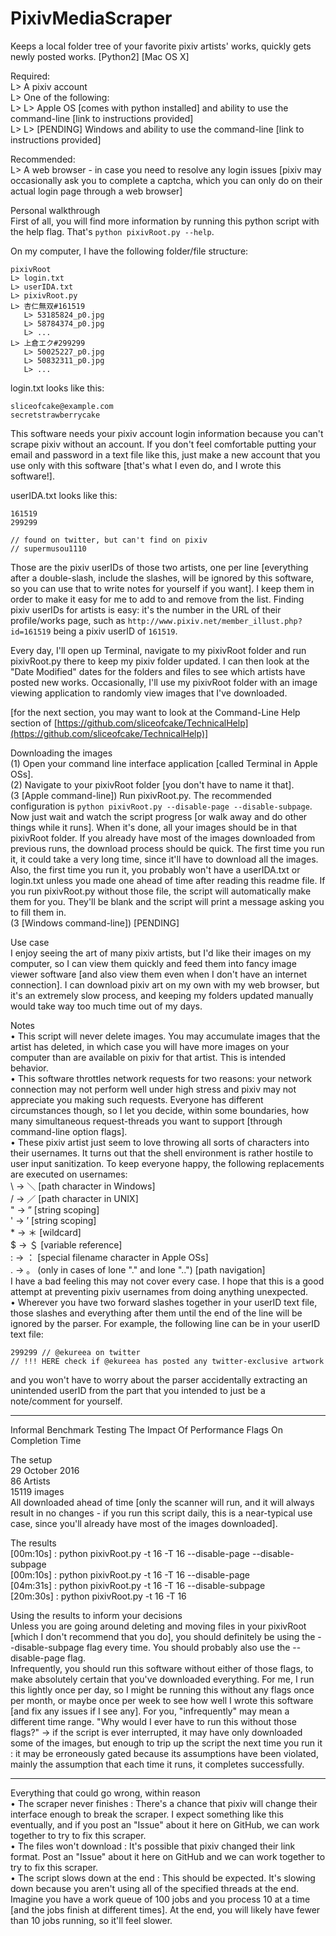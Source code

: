 # PixivMediaScraper  
Keeps a local folder tree of your favorite pixiv artists' works, quickly gets newly posted works. [Python2] [Mac OS X]  
  
Required:  
L> A pixiv account  
L> One of the following:  
L> L> Apple OS [comes with python installed] and ability to use the command-line [link to instructions provided]  
L> L> [PENDING] Windows and ability to use the command-line [link to instructions provided]  
  
Recommended:  
L> A web browser - in case you need to resolve any login issues [pixiv may occasionally ask you to complete a captcha, which you can only do on their actual login page through a web browser]  
  
Personal walkthrough  
First of all, you will find more information by running this python script with the help flag. That's `python pixivRoot.py --help`.  
  
On my computer, I have the following folder/file structure:  
```  
pixivRoot  
L> login.txt  
L> userIDA.txt  
L> pixivRoot.py  
L> 杏仁無双#161519  
   L> 53185824_p0.jpg  
   L> 58784374_p0.jpg  
   L> ...  
L> 上倉エク#299299  
   L> 50025227_p0.jpg  
   L> 50832311_p0.jpg  
   L> ...  
```  
  
login.txt looks like this:  
```  
sliceofcake@example.com  
secretstrawberrycake  
```  
This software needs your pixiv account login information because you can't scrape pixiv without an account. If you don't feel comfortable putting your email and password in a text file like this, just make a new account that you use only with this software [that's what I even do, and I wrote this software!].  
  
userIDA.txt looks like this:  
```  
161519  
299299  
  
// found on twitter, but can't find on pixiv  
// supermusou1110  
```  
Those are the pixiv userIDs of those two artists, one per line [everything after a double-slash, include the slashes, will be ignored by this software, so you can use that to write notes for yourself if you want]. I keep them in order to make it easy for me to add to and remove from the list. Finding pixiv userIDs for artists is easy: it's the number in the URL of their profile/works page, such as `http://www.pixiv.net/member_illust.php?id=161519` being a pixiv userID of `161519`.  
  
Every day, I'll open up Terminal, navigate to my pixivRoot folder and run pixivRoot.py there to keep my pixiv folder updated. I can then look at the "Date Modified" dates for the folders and files to see which artists have posted new works. Occasionally, I'll use my pixivRoot folder with an image viewing application to randomly view images that I've downloaded.  
  
[for the next section, you may want to look at the Command-Line Help section of [https://github.com/sliceofcake/TechnicalHelp](https://github.com/sliceofcake/TechnicalHelp)]  
  
Downloading the images  
(1) Open your command line interface application [called Terminal in Apple OSs].  
(2) Navigate to your pixivRoot folder [you don't have to name it that].  
(3 [Apple command-line]) Run pixivRoot.py. The recommended configuration is `python pixivRoot.py --disable-page --disable-subpage`. Now just wait and watch the script progress [or walk away and do other things while it runs]. When it's done, all your images should be in that pixivRoot folder. If you already have most of the images downloaded from previous runs, the download process should be quick. The first time you run it, it could take a very long time, since it'll have to download all the images. Also, the first time you run it, you probably won't have a userIDA.txt or login.txt unless you made one ahead of time after reading this readme file. If you run pixivRoot.py without those file, the script will automatically make them for you. They'll be blank and the script will print a message asking you to fill them in.  
(3 [Windows command-line]) [PENDING\]  
  
Use case  
I enjoy seeing the art of many pixiv artists, but I'd like their images on my computer, so I can view them quickly and feed them into fancy image viewer software [and also view them even when I don't have an internet connection]. I can download pixiv art on my own with my web browser, but it's an extremely slow process, and keeping my folders updated manually would take way too much time out of my days.  
  
Notes  
• This script will never delete images. You may accumulate images that the artist has deleted, in which case you will have more images on your computer than are available on pixiv for that artist. This is intended behavior.  
• This software throttles network requests for two reasons: your network connection may not perform well under high stress and pixiv may not appreciate you making such requests. Everyone has different circumstances though, so I let you decide, within some boundaries, how many simultaneous request-threads you want to support [through command-line option flags].  
• These pixiv artist just seem to love throwing all sorts of characters into their usernames. It turns out that the shell environment is rather hostile to user input sanitization. To keep everyone happy, the following replacements are executed on usernames:  
\ -> ＼ [path character in Windows]  
/ -> ／ [path character in UNIX]  
" -> ” [string scoping]  
' -> ’ [string scoping]  
\* -> ＊ [wildcard]  
$ -> ＄ [variable reference]  
: -> ： [special filename character in Apple OSs]  
. -> 。 (only in cases of lone "." and lone "..") [path navigation]  
I have a bad feeling this may not cover every case. I hope that this is a good attempt at preventing pixiv usernames from doing anything unexpected.  
• Wherever you have two forward slashes together in your userID text file, those slashes and everything after them until the end of the line will be ignored by the parser. For example, the following line can be in your userID text file:  
```  
299299 // @ekureea on twitter  
// !!! HERE check if @ekureea has posted any twitter-exclusive artwork  
```  
and you won't have to worry about the parser accidentally extracting an unintended userID from the part that you intended to just be a note/comment for yourself.  
  
----  
  
Informal Benchmark Testing The Impact Of Performance Flags On Completion Time  
  
The setup  
29 October 2016  
86 Artists  
15119 images  
All downloaded ahead of time [only the scanner will run, and it will always result in no changes - if you run this script daily, this is a near-typical use case, since you'll already have most of the images downloaded].  
  
The results  
[00m:10s] : python pixivRoot.py -t 16 -T 16 --disable-page --disable-subpage  
[00m:10s] : python pixivRoot.py -t 16 -T 16 --disable-page  
[04m:31s] : python pixivRoot.py -t 16 -T 16 --disable-subpage  
[20m:30s] : python pixivRoot.py -t 16 -T 16  
  
Using the results to inform your decisions  
Unless you are going around deleting and moving files in your pixivRoot [which I don't recommend that you do], you should definitely be using the --disable-subpage flag every time. You should probably also use the --disable-page flag.  
Infrequently, you should run this software without either of those flags, to make absolutely certain that you've downloaded everything. For me, I run this lightly once per day, so I might be running this without any flags once per month, or maybe once per week to see how well I wrote this software [and fix any issues if I see any]. For you, "infrequently" may mean a different time range. "Why would I ever have to run this without those flags?" -> if the script is ever interrupted, it may have only downloaded some of the images, but enough to trip up the script the next time you run it : it may be erroneously gated because its assumptions have been violated, mainly the assumption that each time it runs, it completes successfully.  
  
----  
  
Everything that could go wrong, within reason  
• The scraper never finishes : There's a chance that pixiv will change their interface enough to break the scraper. I expect something like this eventually, and if you post an "Issue" about it here on GitHub, we can work together to try to fix this scraper.  
• The files won't download : It's possible that pixiv changed their link format. Post an "Issue" about it here on GitHub and we can work together to try to fix this scraper.  
• The script slows down at the end : This should be expected. It's slowing down because you aren't using all of the specified threads at the end. Imagine you have a work queue of 100 jobs and you process 10 at a time [and the jobs finish at different times]. At the end, you will likely have fewer than 10 jobs running, so it'll feel slower.  